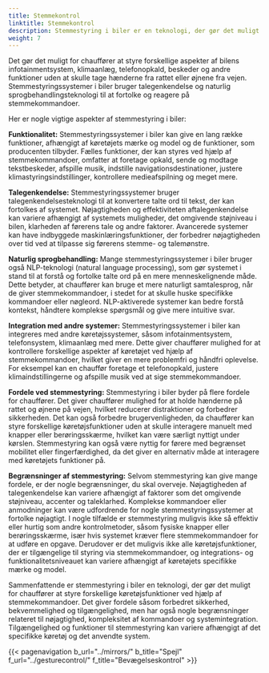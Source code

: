 ```yaml
---
title: Stemmekontrol
linktitle: Stemmekontrol
description: Stemmestyring i biler er en teknologi, der gør det muligt for chauffører at interagere med forskellige køretøjsfunktioner og funktioner ved hjælp af stemmekommandoer.
weight: 7
---
```

<!-- markdownlint-disable MD033 -->
Det gør det muligt for chauffører at styre forskellige aspekter af bilens infotainmentsystem, klimaanlæg, telefonopkald, beskeder og andre funktioner uden at skulle tage hænderne fra rattet eller øjnene fra vejen. Stemmestyringssystemer i biler bruger talegenkendelse og naturlig sprogbehandlingsteknologi til at fortolke og reagere på stemmekommandoer.

Her er nogle vigtige aspekter af stemmestyring i biler:

**Funktionalitet:** Stemmestyringssystemer i biler kan give en lang række funktioner, afhængigt af køretøjets mærke og model og de funktioner, som producenten tilbyder. Fælles funktioner, der kan styres ved hjælp af stemmekommandoer, omfatter at foretage opkald, sende og modtage tekstbeskeder, afspille musik, indstille navigationsdestinationer, justere klimastyringsindstillinger, kontrollere medieafspilning og meget mere.

**Talegenkendelse:** Stemmestyringssystemer bruger talegenkendelsesteknologi til at konvertere talte ord til tekst, der kan fortolkes af systemet. Nøjagtigheden og effektiviteten af ​​talegenkendelse kan variere afhængigt af systemets muligheder, det omgivende støjniveau i bilen, klarheden af ​​førerens tale og andre faktorer. Avancerede systemer kan have indbyggede maskinlæringsfunktioner, der forbedrer nøjagtigheden over tid ved at tilpasse sig førerens stemme- og talemønstre.

**Naturlig sprogbehandling:** Mange stemmestyringssystemer i biler bruger også NLP-teknologi (natural language processing), som gør systemet i stand til at forstå og fortolke talte ord på en mere menneskelignende måde. Dette betyder, at chauffører kan bruge et mere naturligt samtalesprog, når de giver stemmekommandoer, i stedet for at skulle huske specifikke kommandoer eller nøgleord. NLP-aktiverede systemer kan bedre forstå kontekst, håndtere komplekse spørgsmål og give mere intuitive svar.

**Integration med andre systemer:** Stemmestyringssystemer i biler kan integreres med andre køretøjssystemer, såsom infotainmentsystem, telefonsystem, klimaanlæg med mere. Dette giver chauffører mulighed for at kontrollere forskellige aspekter af køretøjet ved hjælp af stemmekommandoer, hvilket giver en mere problemfri og håndfri oplevelse. For eksempel kan en chauffør foretage et telefonopkald, justere klimaindstillingerne og afspille musik ved at sige stemmekommandoer.

**Fordele ved stemmestyring:** Stemmestyring i biler byder på flere fordele for chauffører. Det giver chauffører mulighed for at holde hænderne på rattet og øjnene på vejen, hvilket reducerer distraktioner og forbedrer sikkerheden. Det kan også forbedre brugervenligheden, da chauffører kan styre forskellige køretøjsfunktioner uden at skulle interagere manuelt med knapper eller berøringsskærme, hvilket kan være særligt nyttigt under kørslen. Stemmestyring kan også være nyttig for førere med begrænset mobilitet eller fingerfærdighed, da det giver en alternativ måde at interagere med køretøjets funktioner på.

**Begrænsninger af stemmestyring:** Selvom stemmestyring kan give mange fordele, er der nogle begrænsninger, du skal overveje. Nøjagtigheden af ​​talegenkendelse kan variere afhængigt af faktorer som det omgivende støjniveau, accenter og taleklarhed. Komplekse kommandoer eller anmodninger kan være udfordrende for nogle stemmestyringssystemer at fortolke nøjagtigt. I nogle tilfælde er stemmestyring muligvis ikke så effektiv eller hurtig som andre kontrolmetoder, såsom fysiske knapper eller berøringsskærme, især hvis systemet kræver flere stemmekommandoer for at udføre en opgave. Derudover er det muligvis ikke alle køretøjsfunktioner, der er tilgængelige til styring via stemmekommandoer, og integrations- og funktionalitetsniveauet kan variere afhængigt af køretøjets specifikke mærke og model.

Sammenfattende er stemmestyring i biler en teknologi, der gør det muligt for chauffører at styre forskellige køretøjsfunktioner ved hjælp af stemmekommandoer. Det giver fordele såsom forbedret sikkerhed, bekvemmelighed og tilgængelighed, men har også nogle begrænsninger relateret til nøjagtighed, kompleksitet af kommandoer og systemintegration. Tilgængelighed og funktioner til stemmestyring kan variere afhængigt af det specifikke køretøj og det anvendte system.

{{< pagenavigation b_url="../mirrors/" b_title="Spejl" f_url="../gesturecontrol/" f_title="Bevægelseskontrol" >}}
